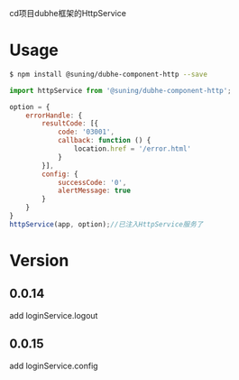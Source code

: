 cd项目dubhe框架的HttpService

# Usage

```bash
$ npm install @suning/dubhe-component-http --save
```

```js
import httpService from '@suning/dubhe-component-http';

option = {
    errorHandle: {
        resultCode: [{
            code: '03001',
            callback: function () {
                location.href = '/error.html'
            }
        }],
        config: {
            successCode: '0',
            alertMessage: true
        }
    }
}
httpService(app, option);//已注入HttpService服务了
```

# Version

## 0.0.14

add loginService.logout

## 0.0.15

add loginService.config